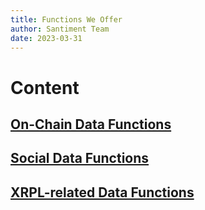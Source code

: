 ```yaml
---
title: Functions We Offer
author: Santiment Team
date: 2023-03-31
---
```


# Content

## [On-Chain Data Functions](/sansheets/functions/onchain/)

## [Social Data Functions](/sansheets/functions/social/)

## [XRPL-related Data Functions](/sansheets/functions/xrp/)
